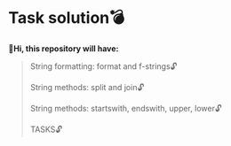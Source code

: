 # Task solution💣
**🔰Hi, this repository will have:**

> String formatting: format and f-strings🔓
> 
> String methods: split and join🔓
>
> String methods: startswith, endswith, upper, lower🔓
>
> TASKS🔓

